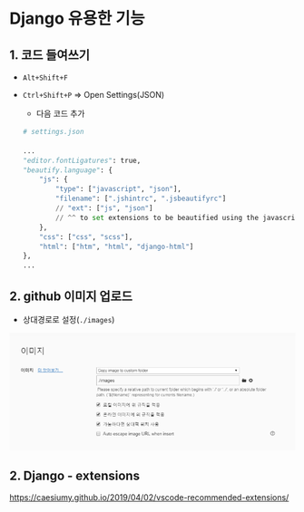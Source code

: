 # Django 유용한 기능

## 1. 코드 들여쓰기

- `Alt+Shift+F`

- `Ctrl+Shift+P` => Open Settings(JSON)

  - 다음 코드 추가

  ```python
  # settings.json
  
  ...
  "editor.fontLigatures": true,
  "beautify.language": {  
      "js": {
          "type": ["javascript", "json"],
          "filename": [".jshintrc", ".jsbeautifyrc"]
          // "ext": ["js", "json"]  
          // ^^ to set extensions to be beautified using the javascript beautifier
      },
      "css": ["css", "scss"],
      "html": ["htm", "html", "django-html"]
  },
  ...
  ```


## 2. github 이미지 업로드

- 상대경로로 설정(`./images`)  

![1572416700647](../md%EC%A0%95%EB%A6%AC/images/1572416700647.png)

## 2. Django - extensions

 https://caesiumy.github.io/2019/04/02/vscode-recommended-extensions/ 